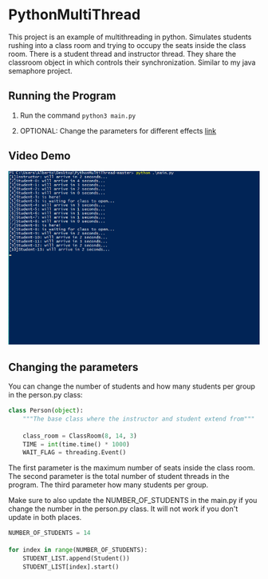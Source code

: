 # PythonMultiThread
This project is an example of multithreading in python. Simulates students rushing into a class room and trying to occupy the seats inside the class room. There is a student thread and instructor thread. They share the classroom object in which controls their synchronization. Similar to my java semaphore project.

## Running the Program

1. Run the command `python3 main.py`

2. OPTIONAL: Change the parameters for different effects [link](#changing-the-parameters)

## Video Demo

![gif file](https://raw.githubusercontent.com/afranco07/PythonMultiThread/master/python_multi_gif.gif)

## Changing the parameters
You can change the number of students and how many students per group in the person.py class:
```python
class Person(object):
    """The base class where the instructor and student extend from"""

    class_room = ClassRoom(8, 14, 3)
    TIME = int(time.time() * 1000)
    WAIT_FLAG = threading.Event()
```

The first parameter is the maximum number of seats inside the class room. The second parameter is the total number of student threads in the program. The third parameter how many students per group.

Make sure to also update the NUMBER_OF_STUDENTS in the main.py if you change the number in the person.py class. It will not work if you don't update in both places.
```python
NUMBER_OF_STUDENTS = 14

for index in range(NUMBER_OF_STUDENTS):
    STUDENT_LIST.append(Student())
    STUDENT_LIST[index].start()
```

